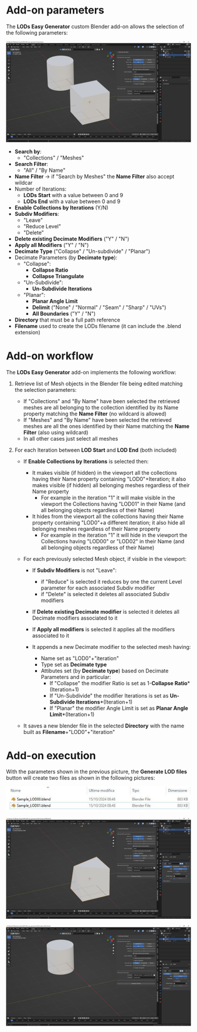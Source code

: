 # Add-on parameters

The **LODs Easy Generator** custom Blender add-on allows the selection of the following parameters:

![Parameters](./images/Parameters.jpg)

- **Search by**:
  - "Collections" / "Meshes"
- **Search Filter**:
  - "All" / "By Name"
- **Name Filter** -> if "Search by Meshes" the **Name Filter** also accept wildcar
- Number of Iterations:
  - **LODs Start** with a value between 0 and 9
  - **LODs End** with a value between 0 and 9
- **Enable Collections by Iterations** (Y/N)
- **Subdiv Modifiers**:
  - "Leave"
  - "Reduce Level"
  - "Delete"
- **Delete existing Decimate Modifiers** ("Y" / "N")
- **Apply all Modifiers** ("Y" / "N")
- **Decimate Type** ("Collapse" / "Un-subdivide" / "Planar")
- Decimate Parameters (by **Decimate type**):
  - "Collapse":
    - **Collapse Ratio**
    - **Collapse Triangulate**
  - "Un-Subdivide":
    - **Un-Subdivide Iterations**
  - "Planar":
    - **Planar Angle Limit** 
    - **Delimit** ("None" / "Normal" / "Seam" / "Sharp" / "UVs")
    - **All Boundaries** ("Y" / "N")
- **Directory** that must be a full path reference
- **Filename** used to create the LODs filename (it can include the .blend extension)

# Add-on workflow
The **LODs Easy Generator** add-on implements the following workflow:
1. Retrieve list of Mesh objects in the Blender file being edited matching the selection parameters:
   - If "Collections" and "By Name" have been selected the retrieved meshes are all belonging to the collection identified by its Name property matching the **Name Filter** (no wildcard is allowed)
   - If "Meshes" and "By Name" have been selected the retrieved meshes are all the ones identified by their Name matching the **Name Filter** (also using wildcard)
   - In all other cases just select all meshes

2. For each Iteration between **LOD Start** and **LOD End** (both included)
    - If **Enable Collections by Iterations** is selected then:
      - It makes visible (if hidden) in the viewport all the collections having their Name property containing "LOD0"+Iteration; it also makes visible (if hidden) all belonging meshes regardless of their Name property
        - For example in the iteration "1" it will make visible in the viewport the Collections having "LOD01" in their Name (and all belonging objects regardless of their Name)  
      - It hides from the viewport all the collections having their Name property containing "LOD0"+a different iteration; it also hide all belonging meshes regardless of their Name property
        - For example in the iteration "1" it will hide in the viewport the Collections having "LOD00" or "LOD02" in their Name (and all belonging objects regardless of their Name)

    - For each previously selected Mesh object, if visible in the viewport:
      - If **Subdiv Modifiers** is not "Leave":
        - if "Reduce" is selected it reduces by one the current Level parameter for each associated Subdiv modifier
        - if "Delete" is selected it deletes all associated Subdiv modifiers

      - If **Delete existing Decimate modifier** is selected it deletes all Decimate modifiers associated to it

      - If **Apply all modifiers** is selected it applies all the modifiers associated to it

      - It appends a new Decimate modifier to the selected mesh having:
        - Name set as "LOD0"+"iteration"
        - Type set as **Decimate type**
        - Attibutes set (by **Decimate type**) based on Decimate Parameters and in particular:
           - If "Collapse" the modifier Ratio is set as 1-**Collapse Ratio***(Iteration+1)
           - If "Un-Subdivide" the modifier Iterations is set as **Un-Subdivide Iterations***(Iteration+1)
           - If "Planar" the modifier Angle Limit is set as **Planar Angle Limit***(Iteration+1)

    - It saves a new blender file in the selected **Directory** with the name built as **Filename**+"LOD0"+"iteration"

# Add-on execution
With the parameters shown in the previous picture, the **Generate LOD files** button will create two files as shown in the following pictures:

![LODSfiles](./images/LODs_files.jpg)

![LODsIteration0](./images/LODs_Iteration_0.jpg)

![LODsIteration1](./images/LODs_Iteration_1.jpg)
